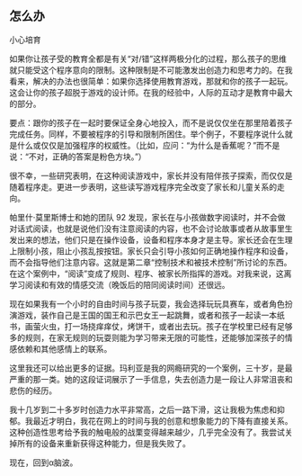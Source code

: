 ## 怎么办

小心培育

如果你让孩子受的教育全都是有关“对/错”这样两极分化的过程，那么孩子的思维就只能受这个程序意向的限制。这种限制是不可能激发出创造力和思考力的。在我看来，解决的办法也很简单：如果你选择使用教育游戏，那就和你的孩子一起玩。这会让你的孩子超脱于游戏的设计师。在我的经验中，人际的互动才是教育中最大的部分。

要点：跟你的孩子在一起时要保证全身心地投入，而不是说仅仅坐在那里陪着孩子完成任务。同样，不要被程序的引导和限制所困住。举个例子，不要程序说什么就是什么或仅仅是加强程序的权威性。（比如，应问：“为什么是香蕉呢？”而不是说：“不对，正确的答案是粉色方块。”）

很不幸，一些研究表明，在这种阅读游戏中，家长并没有陪伴孩子探索，而仅仅是随着程序走。更进一步表明，这些读写游戏程序完全改变了家长和儿童关系的走向。

帕里什·莫里斯博士和她的团队 92 发现，家长在与小孩做数字阅读时，并不会做对话式阅读，也就是说他们没有注意阅读的内容，也不会讨论故事或者从故事里生发出来的想法，他们只是在操作设备，设备和程序本身才是主导。家长还会在生理上限制小孩，阻止小孩乱按按钮。家长只会引导小孩如何正确地操作程序和设备，而不会指导他们注意内容。这就是第二章“控制技术和被技术控制”所讨论的东西。在这个案例中，“阅读”变成了规则、程序、被家长所指挥的游戏。对我来说，这离学习阅读和有效的情感交流（晚饭后的陪同阅读时间）还很远。

现在如果我有一个小时的自由时间与孩子玩耍，我会选择玩玩具赛车，或者角色扮演游戏，装作自己是王国的国王和示巴女王一起跳舞，或者和孩子一起读一本纸书，画萤火虫，打一场挠痒痒仗，烤饼干，或者出去玩。孩子在学校里已经有足够多的规则，在家无规则的玩耍则能为学习带来无限的可能性，还能够加深孩子的情感依赖和其他感情上的联系。

这里我还可以给出更多的证据。玛利亚是我的网瘾研究的一个案例，三十岁，是最严重的那一类。她的这段证词展示了一手信息，失去创造力是一段让人非常沮丧和悲伤的经历。

我十几岁到二十多岁时创造力水平非常高，之后一路下滑，这让我极为焦虑和抑郁。我最近才明白，我花在网上的时间与我的创意和想象能力的下降有直接关系。这种创造性思考给予我的触电般的战栗变得越来越少，几乎完全没有了。我尝试关掉所有的设备来重新获得这种能力，但是我失败了。

现在，回到α脑波。